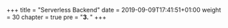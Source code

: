 +++
title = "Serverless Backend"
date = 2019-09-09T17:41:51+01:00
weight = 30
chapter = true
pre = "<b>3. </b>"
+++
